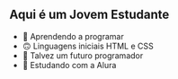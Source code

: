 ## Aqui é um Jovem Estudante
- 👋 Aprendendo a programar
- 🙃 Linguagens iniciais HTML e CSS
- 👀 Talvez um futuro programador 
- 🌱 Estudando com a Alura


